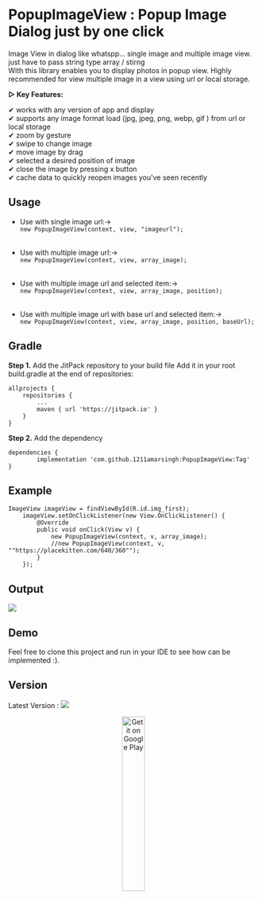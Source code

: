 # PopupImageView : Popup Image Dialog just by one click
Image View in dialog like whatspp... single image and multiple image view.
just have to pass string type array / stirng<br>
With this library enables you to display photos in popup view. 
Highly recommended for view multiple image in a view using url or local storage.

<b>▷ Key Features:</b>

✔ works with any version of app and display<br>
✔ supports any image format load  (jpg, jpeg, png, webp, gif ) from url or local storage<br>
✔ zoom by gesture<br>
✔ swipe to change image<br>
✔ move image by drag<br>
✔ selected a desired position of image<br>
✔ close the image by pressing x button<br>
✔ cache data to quickly reopen images you've seen recently<br>

## Usage

*  Use with single image url:->    
    ```new PopupImageView(context, view, "imageurl");```<br><br>
    
*  Use with multiple image url:->    
    ```new PopupImageView(context, view, array_image);```<br><br>
    
*  Use with multiple image url and selected item:->    
    ```new PopupImageView(context, view, array_image, position);```<br><br>
    
*  Use with multiple image url with base url and selected item:->    
    ```new PopupImageView(context, view, array_image, position, baseUrl);```
    
    
## Gradle
**Step 1.** Add the JitPack repository to your build file
    Add it in your root build.gradle at the end of repositories:

    allprojects {
		repositories {
			...
			maven { url 'https://jitpack.io' }
		}
	}
**Step 2.** Add the dependency
    
    dependencies {
	        implementation 'com.github.1211amarsingh:PopupImageView:Tag'
	}

## Example
    ImageView imageView = findViewById(R.id.img_first);
        imageView.setOnClickListener(new View.OnClickListener() {
            @Override
            public void onClick(View v) {
                new PopupImageView(context, v, array_image);
                //new PopupImageView(context, v, ""https://placekitten.com/640/360"");
            }
        });

## Output 
![](https://github.com/1211amarsingh/PopupImageView/blob/master/sample.gif)

## Demo
Feel free to clone this project and run in your IDE to see how can be implemented :).

## Version
Latest Version : [![](https://jitpack.io/v/1211amarsingh/PopupImageView.svg)](https://jitpack.io/#1211amarsingh/PopupImageView)

<p align="center">
	<a href="https://play.google.com/store/apps/details?id=com.kv.popupimageviews1">
		<img alt="Get it on Google Play" src="https://play.google.com/intl/en_us/badges/images/generic/en-play-badge.png" style="max-width:100%;" width="30%"/>

